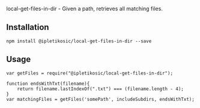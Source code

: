 local-get-files-in-dir - Given a path, retrieves all matching files.

## Installation

	npm install @ipletikosic/local-get-files-in-dir --save
	 
## Usage

	var getFiles = require("@ipletikosic/local-get-files-in-dir");
	
	function endsWithTxt(filename){
		return filename.lastIndexOf(".txt") === (filename.length - 4);
	}
	var matchingFiles = getFiles('somePath', includeSubdirs, endsWithTxt);
